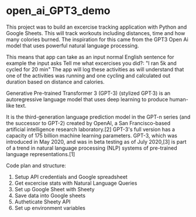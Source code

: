 # open_ai_GPT3_demo

This project was to build an excercise tracking application with Python and Google Sheets. This will track workouts including distances, time and how many colories burned. 
The inspiration for this came from the GPT3 Open Ai model that uses powerful natural language processing. 

This means that app can take as an input normal English sentence for example the input asks Tell me what excercises you did?: "I ran 5k and cycled for 20 min"
The app will log these activities as will understand that one of the activities was running and one cycling and calculated out duration based on distance and calories.

Generative Pre-trained Transformer 3 (GPT-3) (stylized GPT·3) is an autoregressive language model that uses deep learning to produce human-like text.

It is the third-generation language prediction model in the GPT-n series (and the successor to GPT-2) created by OpenAI, a San Francisco-based artificial intelligence research laboratory.[2] GPT-3's full version has a capacity of 175 billion machine learning parameters. GPT-3, which was introduced in May 2020, and was in beta testing as of July 2020,[3] is part of a trend in natural language processing (NLP) systems of pre-trained language representations.[1]


Code plan and structure:

1) Setup API credentials and Google spreadsheet
2) Get excercise stats with Natural Language Queries
3) Set up Google Sheet with Sheety
4) Save data into Google sheets
5) Autheticate Sheety API
6) Set up environment variables
